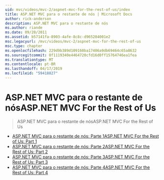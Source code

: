 ```yaml
---
uid: mvc/videos/mvc-2/aspnet-mvc-for-the-rest-of-us/index
title: ASP.NET MVC para o restante de nós | Microsoft Docs
author: rick-anderson
description: ASP.NET MVC para o restante de nós
ms.author: riande
ms.date: 09/28/2011
ms.assetid: b57141fa-8903-4afe-8c8c-d965204001e2
msc.legacyurl: /mvc/videos/mvc-2/aspnet-mvc-for-the-rest-of-us
msc.type: chapter
ms.openlocfilehash: 229d9b389d109160ba17406a9db69464c65a8632
ms.sourcegitcommit: 0f1119340e4464720cfd16d0ff15764746ea1fea
ms.translationtype: MT
ms.contentlocale: pt-BR
ms.lasthandoff: 04/17/2019
ms.locfileid: "59418827"
---
```

# <a name="aspnet-mvc-for-the-rest-of-us"></a><span data-ttu-id="85533-103">ASP.NET MVC para o restante de nós</span><span class="sxs-lookup"><span data-stu-id="85533-103">ASP.NET MVC For the Rest of Us</span></span>

> <span data-ttu-id="85533-104">ASP.NET MVC para o restante de nós</span><span class="sxs-lookup"><span data-stu-id="85533-104">ASP.NET MVC For the Rest of Us</span></span>


- [<span data-ttu-id="85533-105">ASP.NET MVC para o restante de nós: Parte 1</span><span class="sxs-lookup"><span data-stu-id="85533-105">ASP.NET MVC For the Rest of Us: Part 1</span></span>](aspnet-mvc-for-the-rest-of-us-part-1.md)
- [<span data-ttu-id="85533-106">ASP.NET MVC para o restante de nós: Parte 2</span><span class="sxs-lookup"><span data-stu-id="85533-106">ASP.NET MVC For the Rest of Us: Part 2</span></span>](aspnet-mvc-for-the-rest-of-us-part-2.md)
- [<span data-ttu-id="85533-107">ASP.NET MVC para o restante de nós: Parte 3</span><span class="sxs-lookup"><span data-stu-id="85533-107">ASP.NET MVC For the Rest of Us: Part 3</span></span>](aspnet-mvc-for-the-rest-of-us-part-3.md)
- [<span data-ttu-id="85533-108">ASP.NET MVC para o restante de nós: Parte 4</span><span class="sxs-lookup"><span data-stu-id="85533-108">ASP.NET MVC For the Rest of Us: Part 4</span></span>](aspnet-mvc-for-the-rest-of-us-part-4.md)

